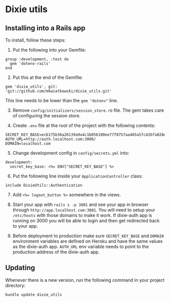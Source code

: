 # Dixie utils

## Installing into a Rails app

To install, follow these steps:

1. Put the following into your Gemfile:

```
group :development, :test do
  gem 'dotenv-rails'
end
```

2. Put this at the end of the Gemfile:

```
gem 'dixie_utils', git: 'git://github.com/mkwiatkowski/dixie_utils.git'
```

This line needs to be lower than the `gem "dotenv"` line.

3. Remove `config/initializers/session_store.rb` file. The gem takes care of configuring the session store.

4. Create `.env` file at the root of the project with the following contents:

```
SECRET_KEY_BASE=ecb175b36a26139a9a4c1b056100ee77f8757aa465a57c42bfa828e785faaac67984b4c062b9b1a3b4c5286228d4d63cc574e76d023d54f01b19f0cd73e7096e
AUTH_URL=http://auth.localhost.com:3000/
DOMAIN=localhost.com
```

5. Change development config in `config/secrets.yml` into:

```
development:
  secret_key_base: <%= ENV["SECRET_KEY_BASE"] %>
```

6. Put the following line inside your `ApplicationController` class:

```
include DixieUtils::Authentication
```

7. Add `<%= logout_button %>` somewhere in the views.

8. Start your app with `rails s -p 3001` and see your app in browser through `http://app.localhost.com:3001`. You will need to setup your `/etc/hosts` with those domains to make it work. If dixie-auth app is running on 3000 you will be able to login and then get redirected back to your app.

9. Before deployment to production make sure `SECRET_KEY_BASE` and `DOMAIN` environment variables are defined on Heroku and have the same values as the dixie-auth app. `AUTH_URL` env variable needs to point to the production address of the dixie-auth app.

## Updating

Whenever there is a new version, run the following command in your project directory:

```
bundle update dixie_utils
```
